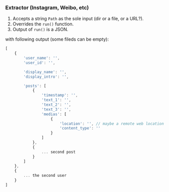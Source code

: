 ### Extractor (Instagram, Weibo, etc)

1. Accepts a string `Path` as the sole input (dir or a file, or a URL?).
2. Overrides the `run()` function.
3. Output of `run()` is a JSON.

with following output (some fileds can be empty):

```javascript
[
    {
        'user_name': '',
        'user_id': '',

        'display_name': '',
        'display_intro': '',

        'posts': [
            {
                'timestamp': '',
                'text_1': '',
                'text_2': '',
                'text_3': '',
                'medias': [
                    {
                        'location': '', // maybe a remote web location or a local file location
                        'content_type': ''
                    }
                ]
            },
            {
                ... second post
            }
        ]
    },
    {
        ... the second user
    }
]
```